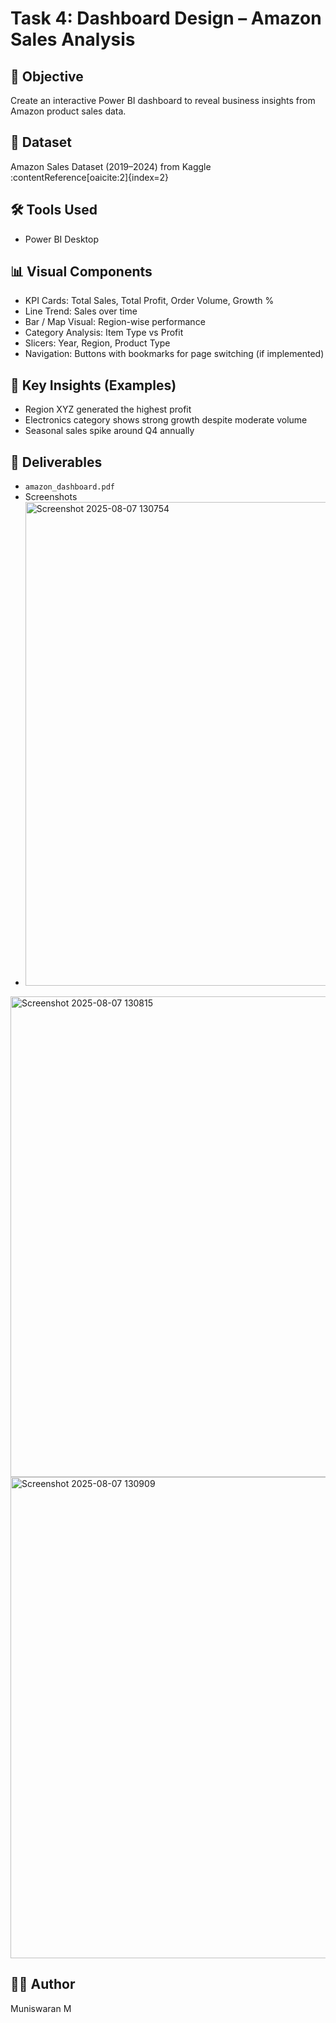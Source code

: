 # Task 4: Dashboard Design – Amazon Sales Analysis

## 🎯 Objective
Create an interactive Power BI dashboard to reveal business insights from Amazon product sales data.

## 📁 Dataset
Amazon Sales Dataset (2019–2024) from Kaggle :contentReference[oaicite:2]{index=2}

## 🛠️ Tools Used
- Power BI Desktop

## 📊 Visual Components
- KPI Cards: Total Sales, Total Profit, Order Volume, Growth %
- Line Trend: Sales over time
- Bar / Map Visual: Region-wise performance
- Category Analysis: Item Type vs Profit
- Slicers: Year, Region, Product Type
- Navigation: Buttons with bookmarks for page switching (if implemented)

## 🎯 Key Insights (Examples)
- Region XYZ generated the highest profit
- Electronics category shows strong growth despite moderate volume
- Seasonal sales spike around Q4 annually

## 📁 Deliverables
- `amazon_dashboard.pdf`
- Screenshots 
- <img width="1396" height="774" alt="Screenshot 2025-08-07 130754" src="https://github.com/user-attachments/assets/56dcea51-c1d2-40c5-8c24-2d138538ef83" />
<img width="1386" height="769" alt="Screenshot 2025-08-07 130815" src="https://github.com/user-attachments/assets/9899509e-fd30-410a-9c75-7620a72fc0ae" />
<img width="1386" height="770" alt="Screenshot 2025-08-07 130909" src="https://github.com/user-attachments/assets/74813ac8-09e8-42b5-916f-30cf715c6bb3" />



## 👨‍💻 Author
Muniswaran M

